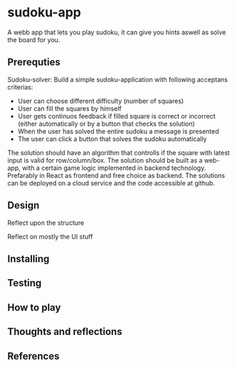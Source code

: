 # sudoku-app
A webb app that lets you play sudoku, it can give you hints aswell as solve the board for you.

## Prerequties

Sudoku-solver:
Build a simple sudoku-application with following acceptans criterias:
- User can choose different difficulty (number of squares)
- User can fill the squares by himself
- User gets continuos feedback if filled square is correct or incorrect (either automatically or by a button that checks the solution)
- When the user has solved the entire sudoku a message is presented
- The user can click a button that solves the sudoku automatically

The solution should have an algorithm that controlls if the square with latest input is valid for row/column/box.
The solution should be built as a web-app, with a certain game logic implemented in backend technology. Prefarably in React as frontend and free choice as backend.
The solutions can be deployed on a cloud service and the code accessible at github.

## Design

Reflect upon the structure

Reflect on mostly the UI stuff

## Installing

## Testing

## How to play

## Thoughts and reflections

## References
